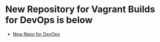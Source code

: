 # New Repository for Vagrant Builds for DevOps is below 

* [New Repo for DevOps](https://github.com/pbachu99/devops)

